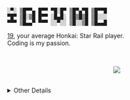 
```
░▀░ ▒█▀▀▄ █▀▀ ▀█░█▀ ▒█▀▄▀█ ▒█▀▀█ 
▀█▀ ▒█░▒█ █▀▀ ░█▄█░ ▒█▒█▒█ ▒█░░░ 
▀▀▀ ▒█▄▄▀ ▀▀▀ ░░▀░░ ▒█░░▒█ ▒█▄▄█
```

[19](https://en.pronouns.page/@mick), your average Honkai: Star Rail player. <br>
Coding is my passion. 

<br>

<p align="center">
  <img src="https://lanyard-profile-readme.vercel.app/api/253287312362962946?animated=true&idleMessage=idle%20or%20offline.&hideDiscrim=true">
</p>

<br>

<details>
  <summary>Other Details</summary>

## Socials
Discord • [simplymick_](https://discord.com/users/253287312362962946) & [Mick 𖤐#8150](https://discord.com/users/459598644283310081)  <br>
Website • [Mick's World](https://micks.world)                            <br>
pronouns.page • [@mick](https://en.pronouns.page/@mick)                          <br>


## Other socials
Spotify • [pz3o1ph2mkwy7haks6dmxle06](https://open.spotify.com/user/pz3o1ph2mkwy7haks6dmxle06)     <br>
Behance • [mick_](https://be.net/mick_)                                           <br>
Steam • [iMPDevMC](https://steamcommunity.com/id/impdevmc)                                      <br>

![](https://komarev.com/ghpvc/?username=iDevMC&label=%EF%B9%A43&color=ffbffb&style=for-the-badge)
</details>
